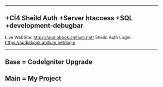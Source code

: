 ---------
+Cİ4 Sheild Auth
+Server htaccess
+SQL
+development-debugbar
-----------------

Live WebSite: https://audiobook.anitium.net/
Sheild Auth Login: https://audiobook.anitium.net/login 

--------------------------------
Base = Codeİgniter Upgrade
--------------------------------
Main = My Project
--------------------------------